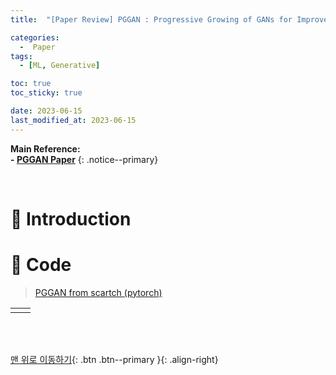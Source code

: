 ```yaml
---
title:  "[Paper Review] PGGAN : Progressive Growing of GANs for Improved Quality, Stability, and Variation" 

categories:
  -  Paper
tags:
  - [ML, Generative]

toc: true
toc_sticky: true

date: 2023-06-15
last_modified_at: 2023-06-15
---
```


**Main Reference: <br>- [PGGAN Paper](https://arxiv.org/abs/1710.10196)**
{: .notice--primary}

<br>


# 🚀 Introduction








# 🚀 Code

> [PGGAN from scartch (pytorch)](https://github.com/inhopp/PGGAN)

|  |  |
|:-:| :-: |
|  |  |


<br>
<br>



[맨 위로 이동하기](#){: .btn .btn--primary }{: .align-right}